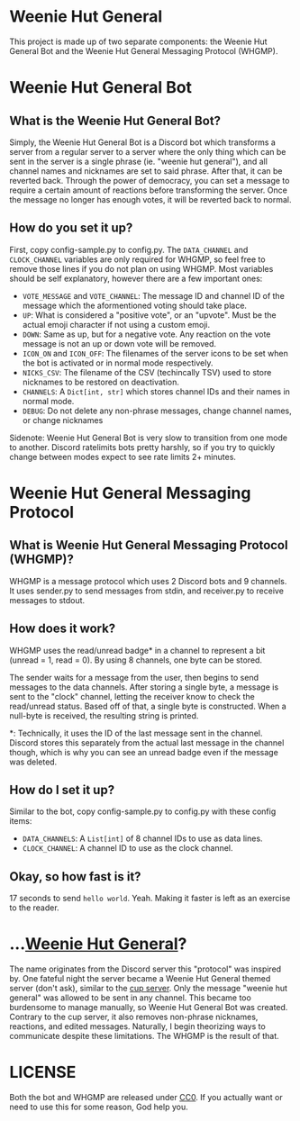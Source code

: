 # Weenie Hut General

This project is made up of two separate components: the Weenie Hut General Bot and the Weenie Hut General Messaging Protocol (WHGMP).

# Weenie Hut General Bot 

## What is the Weenie Hut General Bot?
Simply, the Weenie Hut General Bot is a Discord bot which transforms a server from a regular server to a server where the only thing which can be sent in the server is a single phrase (ie. "weenie hut general"), and all channel names and nicknames are set to said phrase. After that, it can be reverted back. Through the power of democracy, you can set a message to require a certain amount of reactions before transforming the server. Once the message no longer has enough votes, it will be reverted back to normal.

## How do you set it up?
First, copy config-sample.py to config.py. The `DATA_CHANNEL` and `CLOCK_CHANNEL` variables are only required for WHGMP, so feel free to remove those lines if you do not plan on using WHGMP. Most variables should be self explanatory, however there are a few important ones:

* `VOTE_MESSAGE` and `VOTE_CHANNEL`: The message ID and channel ID of the message which the aformentioned voting should take place.
* `UP`: What is considered a "positive vote", or an "upvote". Must be the actual emoji character if not using a custom emoji.
* `DOWN`: Same as up, but for a negative vote. Any reaction on the vote message is not an up or down vote will be removed.
* `ICON_ON` and `ICON_OFF`: The filenames of the server icons to be set when the bot is activated or in normal mode respectively.
* `NICKS_CSV`: The filename of the CSV (techincally TSV) used to store nicknames to be restored on deactivation.
* `CHANNELS`: A `Dict[int, str]` which stores channel IDs and their names in normal mode.
* `DEBUG`: Do not delete any non-phrase messages, change channel names, or change nicknames

Sidenote: Weenie Hut General Bot is very slow to transition from one mode to another. Discord ratelimits bots pretty harshly, so if you try to quickly change between modes expect to see rate limits 2+ minutes.

# Weenie Hut General Messaging Protocol

## What is Weenie Hut General Messaging Protocol (WHGMP)?
WHGMP is a message protocol which uses 2 Discord bots and 9 channels. It uses sender.py to send messages from stdin, and receiver.py to receive messages to stdout.

## How does it work?
WHGMP uses the read/unread badge* in a channel to represent a bit (unread = 1, read = 0). By using 8 channels, one byte can be stored. 

The sender waits for a message from the user, then begins to send messages to the data channels. After storing a single byte, a message is sent to the "clock" channel, letting the receiver know to check the read/unread status. Based off of that, a single byte is constructed. When a null-byte is received, the resulting string is printed.

\*: Technically, it uses the ID of the last message sent in the channel. Discord stores this separately from the actual last message in the channel though, which is why you can see an unread badge even if the message was deleted.

## How do I set it up?
Similar to the bot, copy config-sample.py to config.py with these config items:

* `DATA_CHANNELS`: A `List[int]` of 8 channel IDs to use as data lines.
* `CLOCK_CHANNEL`: A channel ID to use as the clock channel.

## Okay, so how fast is it?
17 seconds to send `hello world`. Yeah. Making it faster is left as an exercise to the reader.

# ...[Weenie Hut General](https://www.youtube.com/watch?v=Q3U57RO1DGE)?
The name originates from the Discord server this "protocol" was inspired by. One fateful night the server became a Weenie Hut General themed server (don't ask), similar to the [cup server](https://discord.com/invite/fza9SXT). Only the message "weenie hut general" was allowed to be sent in any channel. This became too burdensome to manage manually, so Weenie Hut General Bot was created. Contrary to the cup server, it also removes non-phrase nicknames, reactions, and edited messages. Naturally, I begin theorizing ways to communicate despite these limitations. The WHGMP is the result of that.

# LICENSE
Both the bot and WHGMP are released under [CC0](https://creativecommons.org/share-your-work/public-domain/cc0/). If you actually want or need to use this for some reason, God help you.
